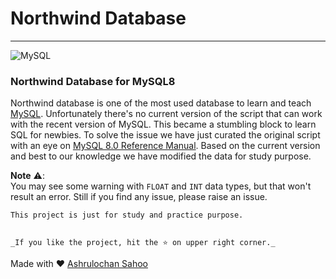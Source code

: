 # Northwind Database



-----

![MySQL](https://img.shields.io/badge/mysql-%2300f.svg?style=for-the-badge&logo=mysql&logoColor=white)

### Northwind Database for MySQL8


Northwind database is one of the most used database to learn and teach [MySQL](https://www.mysql.com/). Unfortunately there's no current version of the script that can work with the recent version of MySQL. This became a stumbling block to learn SQL for newbies. To solve the issue we have just curated the original script with an eye on [MySQL 8.0 Reference Manual](https://dev.mysql.com/doc/refman/8.0/en/). Based on the current version and best to our knowledge we have modified the data for study purpose.

**Note** ⚠️:<br>
    You may see some warning with `FLOAT` and `INT` data types, but that won't result an error. Still if you find any issue, please raise an issue. 
    
    This project is just for study and practice purpose.


    _If you like the project, hit the ⭐ on upper right corner._


Made with ❤️
[Ashrulochan Sahoo](https://github.com/dSilu)